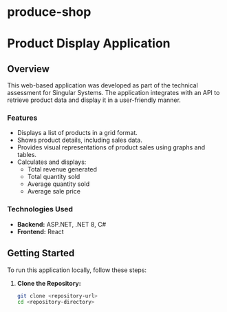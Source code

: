 # produce-shop
# Product Display Application

## Overview

This web-based application was developed as part of the technical assessment for Singular Systems. The application integrates with an API to retrieve product data and display it in a user-friendly manner. 

### Features

- Displays a list of products in a grid format.
- Shows product details, including sales data.
- Provides visual representations of product sales using graphs and tables.
- Calculates and displays:
  - Total revenue generated
  - Total quantity sold
  - Average quantity sold
  - Average sale price

### Technologies Used

- **Backend:** ASP.NET, .NET 8, C#
- **Frontend:**  React

## Getting Started

To run this application locally, follow these steps:

1. **Clone the Repository:**

   ```bash
   git clone <repository-url>
   cd <repository-directory>
